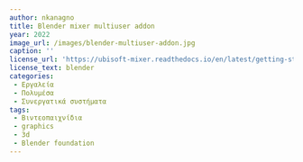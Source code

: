 ```yaml
---
author: nkanagno
title: Blender mixer multiuser addon
year: 2022
image_url: /images/blender-multiuser-addon.jpg
caption: ''
license_url: 'https://ubisoft-mixer.readthedocs.io/en/latest/getting-started/features.html#features'
license_text: blender
categories:
 - Εργαλεία
 - Πολυμέσα
 - Συνεργατικά συστήματα
tags:
 - Βιντεοπαιχνίδια
 - graphics
 - 3d
 - Blender foundation
---
```

